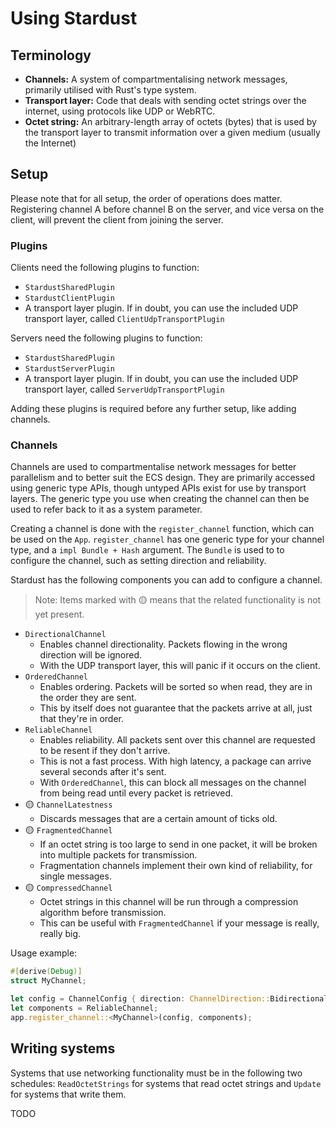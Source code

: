 # Using Stardust

## Terminology
- **Channels:** A system of compartmentalising network messages, primarily utilised with Rust's type system.
- **Transport layer:** Code that deals with sending octet strings over the internet, using protocols like UDP or WebRTC.
- **Octet string:** An arbitrary-length array of octets (bytes) that is used by the transport layer to transmit information over a given medium (usually the Internet)

## Setup
Please note that for all setup, the order of operations does matter. Registering channel A before channel B on the server, and vice versa on the client, will prevent the client from joining the server.

### Plugins
Clients need the following plugins to function:
- `StardustSharedPlugin`
- `StardustClientPlugin`
- A transport layer plugin. If in doubt, you can use the included UDP transport layer, called `ClientUdpTransportPlugin`

Servers need the following plugins to function:
- `StardustSharedPlugin`
- `StardustServerPlugin`
- A transport layer plugin. If in doubt, you can use the included UDP transport layer, called `ServerUdpTransportPlugin`

Adding these plugins is required before any further setup, like adding channels.

### Channels
Channels are used to compartmentalise network messages for better parallelism and to better suit the ECS design. They are primarily accessed using generic type APIs, though untyped APIs exist for use by transport layers. The generic type you use when creating the channel can then be used to refer back to it as a system parameter.

Creating a channel is done with the `register_channel` function, which can be used on the `App`. `register_channel` has one generic type for your channel type, and a `impl Bundle + Hash` argument. The `Bundle` is used to to configure the channel, such as setting direction and reliability.

Stardust has the following components you can add to configure a channel.
> Note: Items marked with 🟡 means that the related functionality is not yet present.
- `DirectionalChannel`
    - Enables channel directionality. Packets flowing in the wrong direction will be ignored.
    - With the UDP transport layer, this will panic if it occurs on the client.
- `OrderedChannel`
    - Enables ordering. Packets will be sorted so when read, they are in the order they are sent.
    - This by itself does not guarantee that the packets arrive at all, just that they're in order.
- `ReliableChannel`
    - Enables reliability. All packets sent over this channel are requested to be resent if they don't arrive.
    - This is not a fast process. With high latency, a package can arrive several seconds after it's sent.
    - With `OrderedChannel`, this can block all messages on the channel from being read until every packet is retrieved.
- 🟡 `ChannelLatestness`
    - Discards messages that are a certain amount of ticks old.
- 🟡 `FragmentedChannel`
    - If an octet string is too large to send in one packet, it will be broken into multiple packets for transmission.
    - Fragmentation channels implement their own kind of reliability, for single messages.
- 🟡 `CompressedChannel`
    - Octet strings in this channel will be run through a compression algorithm before transmission.
    - This can be useful with `FragmentedChannel` if your message is really, really big.

Usage example:
```rs
#[derive(Debug)]
struct MyChannel;

let config = ChannelConfig { direction: ChannelDirection::Bidirectional };
let components = ReliableChannel;
app.register_channel::<MyChannel>(config, components);
```

## Writing systems
Systems that use networking functionality must be in the following two schedules: `ReadOctetStrings` for systems that read octet strings and `Update` for systems that write them.

TODO